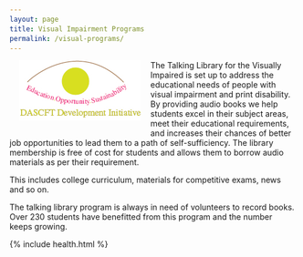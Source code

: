 ```yaml
---
layout: page
title: Visual Impairment Programs
permalink: /visual-programs/
---
```


<div style="float: left; margin: 0 17px 20px;"><img src="/images/BlindInitiativeLogo.gif" alt=""></div>

The Talking Library for the Visually Impaired is set up to address the educational needs of people with visual impairment and print disability. By providing audio books we help students excel in their subject areas, meet their educational requirements, and increases their chances of better job opportunities to lead them to a path of self-sufficiency. The library membership is free of cost for students and allows them to borrow audio materials as per their requirement.

This includes college curriculum, materials for competitive exams, news and so on.

The talking library program is always in need of volunteers to record books. Over 230 students have benefitted from this program and the number keeps growing.



{% include health.html %}
